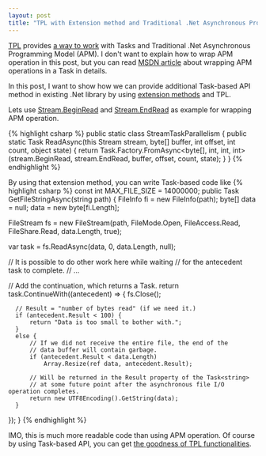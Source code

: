 ```yaml
---
layout: post
title: "TPL with Extension method and Traditional .Net Asynchronous Programming"
---
```


[TPL][] provides [a way to work][tpl_amp] with Tasks and Traditional .Net Asynchronous Programming Model (APM). I don't want to explain how to wrap APM operation in this post, but you can read [MSDN article][tpl_amp] about wrapping APM operations in a Task in details.

In this post, I want to show how we can provide additional Task-based API method in existing .Net library by using [extension methods][ext_method] and TPL.

Lets use [Stream.BeginRead][s_begin_read] and [Stream.EndRead][s_end_read] as example for wrapping APM operation.

{% highlight csharp %}
public static class StreamTaskParallelism {
public static Task<int> ReadAsync(this Stream stream, byte[] buffer, int offset, int count, object state) {
return Task.Factory.FromAsync<byte[], int, int, int>(stream.BeginRead, stream.EndRead, buffer, offset, count, state);
}
}
{% endhighlight %}

By using that extension method, you can write Task-based code like
{% highlight csharp %}
const int MAX_FILE_SIZE = 14000000;
public Task<string> GetFileStringAsync(string path) {
FileInfo fi = new FileInfo(path);
byte[] data = null;
data = new byte[fi.Length];

FileStream fs = new FileStream(path, FileMode.Open, FileAccess.Read, FileShare.Read, data.Length, true);

var task = fs.ReadAsync(data, 0, data.Length, null);

// It is possible to do other work here while waiting
// for the antecedent task to complete.
// ...

// Add the continuation, which returns a Task<string>.
return task.ContinueWith((antecedent) => {
fs.Close();

      // Result = "number of bytes read" (if we need it.)
      if (antecedent.Result < 100) {
          return "Data is too small to bother with.";
      }
      else {
          // If we did not receive the entire file, the end of the
          // data buffer will contain garbage.
          if (antecedent.Result < data.Length)
              Array.Resize(ref data, antecedent.Result);

          // Will be returned in the Result property of the Task<string>
          // at some future point after the asynchronous file I/O operation completes.
          return new UTF8Encoding().GetString(data);
      }

});
}
{% endhighlight %}

IMO, this is much more readable code than using APM operation. Of course by using Task-based API, you can get [the goodness of TPL functionalities][tpl].

[tpl]: //msdn.microsoft.com/en-us/library/dd537609.aspx
[tpl_amp]: //msdn.microsoft.com/en-us/library/dd997423.aspx
[ext_method]: //msdn.microsoft.com/en-us/library/bb383977.aspx
[s_begin_read]: //msdn.microsoft.com/en-us/library/system.io.stream.beginread.aspx
[s_end_read]: //msdn.microsoft.com/en-us/library/system.io.stream.endread.aspx
